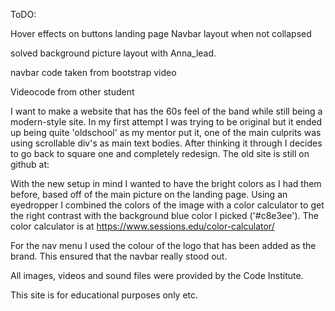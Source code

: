 ToDO:

Hover effects on buttons landing page
Navbar layout when not collapsed

solved background picture layout with Anna_lead. 

navbar code taken from bootstrap video

Videocode from other student

I want to make a website that has the 60s feel of the band while still being a modern-style site. In my first attempt I was trying to be original but it ended up being quite 'oldschool' as my mentor put it, one of the main culprits was using scrollable div's as main text bodies. After thinking it through  I decides to go back to square one and completely redesign. The old site is still on github at:

With the new setup in mind I wanted to have the bright colors as I had them before, based off of the main picture on the landing page. Using an eyedropper I combined the colors of the image with a color calculator to get the right contrast with the background blue color I picked ('#c8e3ee'). The color calculator is at https://www.sessions.edu/color-calculator/

For the nav menu I used the colour of the logo that has been added as the brand. This ensured that the navbar really stood out.





All images, videos and sound files were provided by the Code Institute.



This site is for educational purposes only etc.
